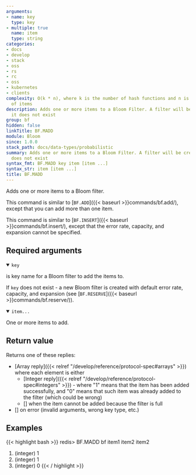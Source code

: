 ```yaml
---
arguments:
- name: key
  type: key
- multiple: true
  name: item
  type: string
categories:
- docs
- develop
- stack
- oss
- rs
- rc
- oss
- kubernetes
- clients
complexity: O(k * n), where k is the number of hash functions and n is the number
  of items
description: Adds one or more items to a Bloom Filter. A filter will be created if
  it does not exist
group: bf
hidden: false
linkTitle: BF.MADD
module: Bloom
since: 1.0.0
stack_path: docs/data-types/probabilistic
summary: Adds one or more items to a Bloom Filter. A filter will be created if it
  does not exist
syntax_fmt: BF.MADD key item [item ...]
syntax_str: item [item ...]
title: BF.MADD
---
```

Adds one or more items to a Bloom filter.

This command is similar to [`BF.ADD`]({{< baseurl >}}commands/bf.add/), except that you can add more than one item.

This command is similar to [`BF.INSERT`]({{< baseurl >}}commands/bf.insert/), except that the error rate, capacity, and expansion cannot be specified.

## Required arguments

<details open><summary><code>key</code></summary>

is key name for a Bloom filter to add the items to.

If `key` does not exist - a new Bloom filter is created with default error rate, capacity, and expansion (see [`BF.RESERVE`]({{< baseurl >}}commands/bf.reserve/)).
</details>

<details open><summary><code>item...</code></summary>

One or more items to add.
</details>

## Return value

Returns one of these replies:

- [Array reply]({{< relref "/develop/reference/protocol-spec#arrays" >}}) where each element is either
  - [Integer reply]({{< relref "/develop/reference/protocol-spec#integers" >}}) - where "1" means that the item has been added successfully, and "0" means that such item was already added to the filter (which could be wrong)
  - [] when the item cannot be added because the filter is full
- [] on error (invalid arguments, wrong key type, etc.)

## Examples

{{< highlight bash >}}
redis> BF.MADD bf item1 item2 item2
1) (integer) 1
2) (integer) 1
3) (integer) 0
{{< / highlight >}}
